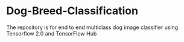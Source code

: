 # Dog-Breed-Classification
The repository is for end to end multiclass dog image classifier using Tensorflow 2.0 and TensorFlow Hub

